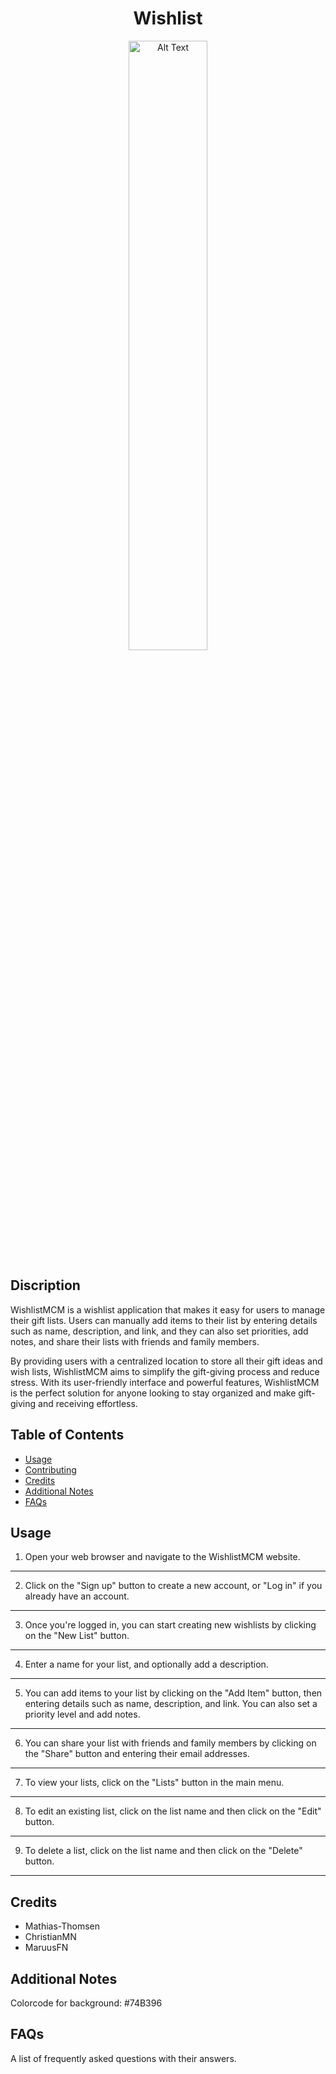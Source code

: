 
<div align="center">
<p>
  <h1>Wishlist</h1>
  <img src="/image/logo-lg.png" alt="Alt Text" width="50%" height="50%">
</p>
</div>

## Discription
WishlistMCM is a wishlist application that makes it easy for users to manage their gift lists. Users can manually add items to their list by entering details such as name, description, and link, and they can also set priorities, add notes, and share their lists with friends and family members.

By providing users with a centralized location to store all their gift ideas and wish lists, WishlistMCM aims to simplify the gift-giving process and reduce stress. With its user-friendly interface and powerful features, WishlistMCM is the perfect solution for anyone looking to stay organized and make gift-giving and receiving effortless.


## Table of Contents

- [Usage](#usage)
- [Contributing](#contributing.md)
- [Credits](#credits)
- [Additional Notes](#additional-notes)
- [FAQs](#faqs)


## Usage

1. Open your web browser and navigate to the WishlistMCM website.
___
2. Click on the "Sign up" button to create a new account, or "Log in" if you already have an account.
___
3. Once you're logged in, you can start creating new wishlists by clicking on the "New List" button.
___
4. Enter a name for your list, and optionally add a description.
___
5. You can add items to your list by clicking on the "Add Item" button, then entering details such as name, description, and link. You can also set a priority level and add notes.
___
6. You can share your list with friends and family members by clicking on the "Share" button and entering their email addresses.
___
7. To view your lists, click on the "Lists" button in the main menu.
___
8. To edit an existing list, click on the list name and then click on the "Edit" button.
___
9. To delete a list, click on the list name and then click on the "Delete" button.
___

## Credits

* Mathias-Thomsen
* ChristianMN
* MaruusFN

## Additional Notes
Colorcode for background: #74B396

## FAQs

A list of frequently asked questions with their answers.
